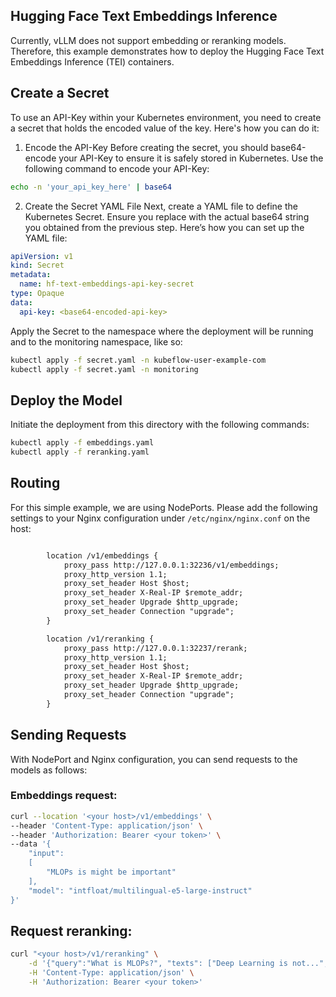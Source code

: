 ## Hugging Face Text Embeddings Inference
Currently, vLLM does not support embedding or reranking models. Therefore, this
example demonstrates how to deploy the Hugging Face Text Embeddings Inference
(TEI) containers.

## Create a Secret

To use an API-Key within your Kubernetes environment, you need to
create a secret that holds the encoded value of the key. Here's how you can do
it:

1. Encode the API-Key Before creating the secret, you should base64-encode your
   API-Key to ensure it is safely stored in Kubernetes. Use the following
   command to encode your API-Key:
```sh
echo -n 'your_api_key_here' | base64
```
2. Create the Secret YAML File Next, create a YAML file to define the
   Kubernetes Secret. Ensure you replace <base64-encoded-api-key> with the
   actual base64 string you obtained from the previous step. Here’s how you can
   set up the YAML file:

```yaml
apiVersion: v1
kind: Secret
metadata:
  name: hf-text-embeddings-api-key-secret
type: Opaque
data:
  api-key: <base64-encoded-api-key>
```

Apply the Secret to the namespace where the deployment will be running and to
the monitoring namespace, like so:
```sh
kubectl apply -f secret.yaml -n kubeflow-user-example-com
kubectl apply -f secret.yaml -n monitoring 
```


## Deploy the Model
Initiate the deployment from this directory with the following commands:
```sh
kubectl apply -f embeddings.yaml
kubectl apply -f reranking.yaml
```



## Routing
For this simple example, we are using NodePorts. Please add the following
settings to your Nginx configuration under `/etc/nginx/nginx.conf` on the host:

```txt

        location /v1/embeddings {
            proxy_pass http://127.0.0.1:32236/v1/embeddings;
            proxy_http_version 1.1;
            proxy_set_header Host $host;
            proxy_set_header X-Real-IP $remote_addr;
            proxy_set_header Upgrade $http_upgrade;
            proxy_set_header Connection "upgrade";
        }

        location /v1/reranking {
            proxy_pass http://127.0.0.1:32237/rerank;
            proxy_http_version 1.1;
            proxy_set_header Host $host;
            proxy_set_header X-Real-IP $remote_addr;
            proxy_set_header Upgrade $http_upgrade;
            proxy_set_header Connection "upgrade";
        }
```

## Sending Requests
With NodePort and Nginx configuration, you can send requests to the models as follows:

### Embeddings request:
```sh
curl --location '<your host>/v1/embeddings' \
--header 'Content-Type: application/json' \
--header 'Authorization: Bearer <your token>' \
--data '{
    "input": 
    [
        "MLOPs is might be important"
    ],
    "model": "intfloat/multilingual-e5-large-instruct"
}'
```
## Request reranking:
```sh
curl "<your host>/v1/reranking" \
    -d '{"query":"What is MLOPs?", "texts": ["Deep Learning is not...", "Deep learning is...", "Machine Learning Operation is...", "DevOps seams to be ..."]}' \
    -H 'Content-Type: application/json' \
    -H 'Authorization: Bearer <your token>'
```
